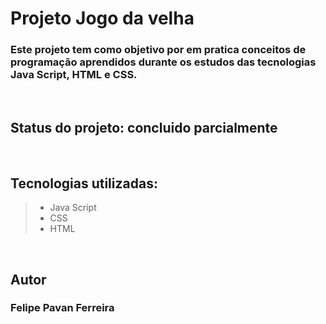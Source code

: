 # Projeto Jogo da velha

### Este projeto tem como objetivo por em pratica conceitos de programação aprendidos durante os estudos das tecnologias Java Script, HTML e CSS.

<br>

## Status do projeto: concluido parcialmente

<br>

## Tecnologias utilizadas:
>- Java Script
>- CSS
>- HTML

<br>

## Autor
### Felipe Pavan Ferreira